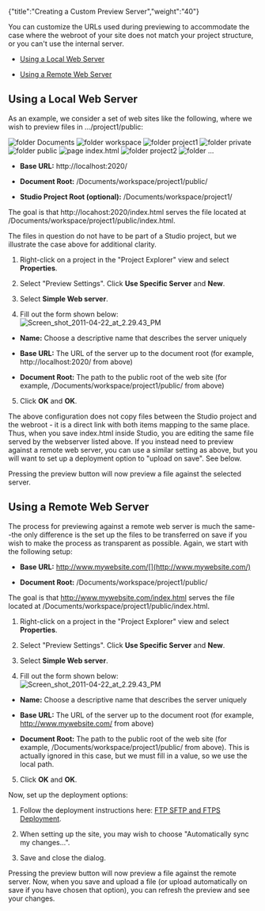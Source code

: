 {"title":"Creating a Custom Preview Server","weight":"40"}

You can customize the URLs used during previewing to accommodate the case where the webroot of your site does not match your project structure, or you can't use the internal server.

* [Using a Local Web Server](#UsingaLocalWebServer)

* [Using a Remote Web Server](#UsingaRemoteWebServer)


## Using a Local Web Server

As an example, we consider a set of web sites like the following, where we wish to preview files in .../project1/public:

![folder](/Images/appc/download/attachments/30083125/folder.png) Documents
![folder](/Images/appc/download/attachments/30083125/folder.png) workspace
![folder](/Images/appc/download/attachments/30083125/folder.png) project1
![folder](/Images/appc/download/attachments/30083125/folder.png) private
![folder](/Images/appc/download/attachments/30083125/folder.png) public
![page](/Images/appc/download/attachments/30083125/page.png) index.html
![folder](/Images/appc/download/attachments/30083125/folder.png) project2
![folder](/Images/appc/download/attachments/30083125/folder.png) ...

* **Base URL:** http://localhost:2020/

* **Document Root:** /Documents/workspace/project1/public/

* **Studio Project Root (optional):** /Documents/workspace/project1/


The goal is that http://locahost:2020/index.html serves the file located at /Documents/workspace/project1/public/index.html.

The files in question do not have to be part of a Studio project, but we illustrate the case above for additional clarity.

1. Right-click on a project in the "Project Explorer" view and select **Properties**.

2. Select "Preview Settings". Click **Use Specific Server** and **New**.

3. Select **Simple Web server**.

4. Fill out the form shown below:
  ![Screen_shot_2011-04-22_at_2.29.43_PM](/Images/appc/download/attachments/30083125/Screen_shot_2011-04-22_at_2.29.43_PM.png)

  * **Name:** Choose a descriptive name that describes the server uniquely

  * **Base URL:** The URL of the server up to the document root (for example, http://localhost:2020/ from above)

  * **Document Root:** The path to the public root of the web site (for example, /Documents/workspace/project1/public/ from above)


5. Click **OK** and **OK**.


The above configuration does not copy files between the Studio project and the webroot - it is a direct link with both items mapping to the same place. Thus, when you save index.html inside Studio, you are editing the same file served by the webserver listed above. If you instead need to preview against a remote web server, you can use a similar setting as above, but you will want to set up a deployment option to "upload on save". See below.

Pressing the preview button will now preview a file against the selected server.

## Using a Remote Web Server

The process for previewing against a remote web server is much the same--the only difference is the set up the files to be transferred on save if you wish to make the process as transparent as possible. Again, we start with the following setup:

* **Base URL:** http://www.mywebsite.com/[](http://www.mywebsite.com/)

* **Document Root:** /Documents/workspace/project1/public/


The goal is that http://www.mywebsite.com/index.html serves the file located at /Documents/workspace/project1/public/index.html.

1. Right-click on a project in the "Project Explorer" view and select **Properties**.

2. Select "Preview Settings". Click **Use Specific Server** and **New**.

3. Select **Simple Web server**.

4. Fill out the form shown below:
  ![Screen_shot_2011-04-22_at_2.29.43_PM](/Images/appc/download/attachments/30083125/Screen_shot_2011-04-22_at_2.29.43_PM.png)

  * **Name:** Choose a descriptive name that describes the server uniquely

  * **Base URL:** The URL of the server up to the document root (for example, http://www.mywebsite.com/ from above)

  * **Document Root:** The path to the public root of the web site (for example, /Documents/workspace/project1/public/ from above). This is actually ignored in this case, but we must fill in a value, so we use the local path.


5. Click **OK** and **OK**.


Now, set up the deployment options:

1. Follow the deployment instructions here: [FTP SFTP and FTPS Deployment](/docs/appc/Axway_Appcelerator_Studio/Axway_Appcelerator_Studio_Guide/Web_Development/Publishing/FTP_SFTP_and_FTPS_Deployment/).

2. When setting up the site, you may wish to choose "Automatically sync my changes...".

3. Save and close the dialog.


Pressing the preview button will now preview a file against the remote server. Now, when you save and upload a file (or upload automatically on save if you have chosen that option), you can refresh the preview and see your changes.
